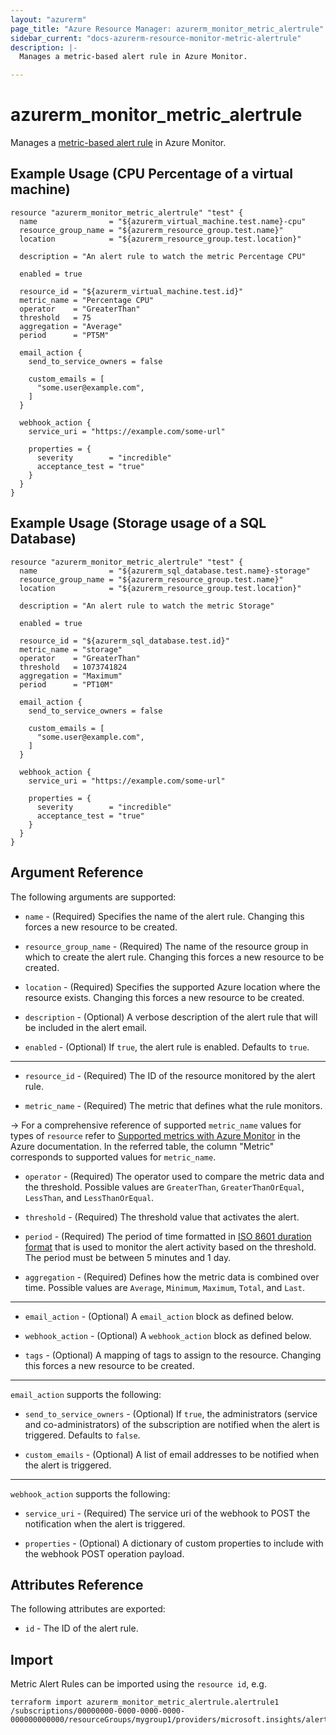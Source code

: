 ```yaml
---
layout: "azurerm"
page_title: "Azure Resource Manager: azurerm_monitor_metric_alertrule"
sidebar_current: "docs-azurerm-resource-monitor-metric-alertrule"
description: |-
  Manages a metric-based alert rule in Azure Monitor.

---
```


# azurerm_monitor_metric_alertrule

Manages a [metric-based alert rule](https://docs.microsoft.com/en-us/azure/monitoring-and-diagnostics/monitor-quick-resource-metric-alert-portal) in Azure Monitor.

## Example Usage (CPU Percentage of a virtual machine)

```hcl
resource "azurerm_monitor_metric_alertrule" "test" {
  name                = "${azurerm_virtual_machine.test.name}-cpu"
  resource_group_name = "${azurerm_resource_group.test.name}"
  location            = "${azurerm_resource_group.test.location}"

  description = "An alert rule to watch the metric Percentage CPU"

  enabled = true

  resource_id = "${azurerm_virtual_machine.test.id}"
  metric_name = "Percentage CPU"
  operator    = "GreaterThan"
  threshold   = 75
  aggregation = "Average"
  period      = "PT5M"

  email_action {
    send_to_service_owners = false

    custom_emails = [
      "some.user@example.com",
    ]
  }

  webhook_action {
    service_uri = "https://example.com/some-url"

    properties = {
      severity        = "incredible"
      acceptance_test = "true"
    }
  }
}
```

## Example Usage (Storage usage of a SQL Database)

```hcl
resource "azurerm_monitor_metric_alertrule" "test" {
  name                = "${azurerm_sql_database.test.name}-storage"
  resource_group_name = "${azurerm_resource_group.test.name}"
  location            = "${azurerm_resource_group.test.location}"

  description = "An alert rule to watch the metric Storage"

  enabled = true

  resource_id = "${azurerm_sql_database.test.id}"
  metric_name = "storage"
  operator    = "GreaterThan"
  threshold   = 1073741824
  aggregation = "Maximum"
  period      = "PT10M"

  email_action {
    send_to_service_owners = false

    custom_emails = [
      "some.user@example.com",
    ]
  }

  webhook_action {
    service_uri = "https://example.com/some-url"

    properties = {
      severity        = "incredible"
      acceptance_test = "true"
    }
  }
}
```

## Argument Reference

The following arguments are supported:

* `name` - (Required) Specifies the name of the alert rule. Changing this forces a new resource to be created.

* `resource_group_name` - (Required) The name of the resource group in which to create the alert rule. Changing this forces a new resource to be created.

* `location` - (Required) Specifies the supported Azure location where the resource exists. Changing this forces a new resource to be created.

* `description` - (Optional) A verbose description of the alert rule that will be included in the alert email.

* `enabled` - (Optional) If `true`, the alert rule is enabled. Defaults to `true`.

---

* `resource_id` - (Required) The ID of the resource monitored by the alert rule.

* `metric_name` - (Required) The metric that defines what the rule monitors.

-> For a comprehensive reference of supported `metric_name` values for types of `resource` refer to [Supported metrics with Azure Monitor](https://docs.microsoft.com/en-us/azure/monitoring-and-diagnostics/monitoring-supported-metrics) in the Azure documentation. In the referred table, the column "Metric" corresponds to supported values for `metric_name`.

* `operator` - (Required) The operator used to compare the metric data and the threshold. Possible values are `GreaterThan`, `GreaterThanOrEqual`, `LessThan`, and `LessThanOrEqual`.

* `threshold` - (Required) The threshold value that activates the alert.

* `period` - (Required) The period of time formatted in [ISO 8601 duration format](https://en.wikipedia.org/wiki/ISO_8601#Durations) that is used to monitor the alert activity based on the threshold. The period must be between 5 minutes and 1 day.

* `aggregation` - (Required) Defines how the metric data is combined over time. Possible values are `Average`, `Minimum`, `Maximum`, `Total`, and `Last`.

---

* `email_action` - (Optional) A `email_action` block as defined below.

* `webhook_action` - (Optional) A `webhook_action` block as defined below.

* `tags` - (Optional) A mapping of tags to assign to the resource. Changing this forces a new resource to be created.

---

`email_action` supports the following:

* `send_to_service_owners` - (Optional) If `true`, the administrators (service and co-administrators) of the subscription are notified when the alert is triggered. Defaults to `false`.

* `custom_emails` - (Optional) A list of email addresses to be notified when the alert is triggered.

---

`webhook_action` supports the following:

* `service_uri` - (Required) The service uri of the webhook to POST the notification when the alert is triggered.

* `properties` - (Optional) A dictionary of custom properties to include with the webhook POST operation payload.

## Attributes Reference

The following attributes are exported:

* `id` - The ID of the alert rule.

## Import

Metric Alert Rules can be imported using the `resource id`, e.g.

```
terraform import azurerm_monitor_metric_alertrule.alertrule1 /subscriptions/00000000-0000-0000-0000-000000000000/resourceGroups/mygroup1/providers/microsoft.insights/alertrules/alertrule1
```
